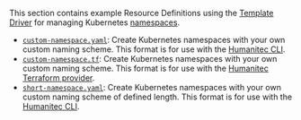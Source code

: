 This section contains example Resource Definitions using the [Template Driver](https://developer.humanitec.com/integration-and-extensions/drivers/generic-drivers/template/) for managing Kubernetes [namespaces](https://kubernetes.io/docs/concepts/overview/working-with-objects/namespaces/).

* [`custom-namespace.yaml`](./custom-namespace.yaml): Create Kubernetes namespaces with your own custom naming scheme. This format is for use with the [Humanitec CLI](https://developer.humanitec.com/platform-orchestrator/cli/).
* [`custom-namespace.tf`](./custom-namespace.tf): Create Kubernetes namespaces with your own custom naming scheme. This format is for use with the [Humanitec Terraform provider](https://registry.terraform.io/providers/humanitec/humanitec).
* [`short-namespace.yaml`](./short-namespace.yaml): Create Kubernetes namespaces with your own custom naming scheme of defined length. This format is for use with the [Humanitec CLI](https://developer.humanitec.com/platform-orchestrator/cli/).